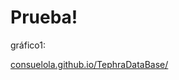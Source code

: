 # Prueba!

gráfico1:

[consuelola.github.io/TephraDataBase/](https://consuelola.github.io/TephraDataBase/)